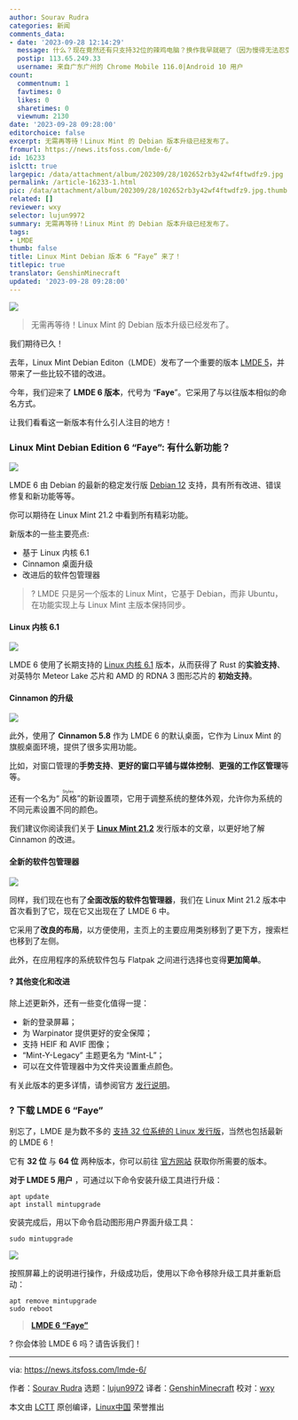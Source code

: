```yaml
---
author: Sourav Rudra
categories: 新闻
comments_data:
- date: '2023-09-28 12:14:29'
  message: 什么？现在竟然还有只支持32位的辣鸡电脑？换作我早就砸了（因为慢得无法忍受），除非是作为收藏用途的电脑。
  postip: 113.65.249.33
  username: 来自广东广州的 Chrome Mobile 116.0|Android 10 用户
count:
  commentnum: 1
  favtimes: 0
  likes: 0
  sharetimes: 0
  viewnum: 2130
date: '2023-09-28 09:28:00'
editorchoice: false
excerpt: 无需再等待！Linux Mint 的 Debian 版本升级已经发布了。
fromurl: https://news.itsfoss.com/lmde-6/
id: 16233
islctt: true
largepic: /data/attachment/album/202309/28/102652rb3y42wf4ftwdfz9.jpg
permalink: /article-16233-1.html
pic: /data/attachment/album/202309/28/102652rb3y42wf4ftwdfz9.jpg.thumb.jpg
related: []
reviewer: wxy
selector: lujun9972
summary: 无需再等待！Linux Mint 的 Debian 版本升级已经发布了。
tags:
- LMDE
thumb: false
title: Linux Mint Debian 版本 6 “Faye” 来了！
titlepic: true
translator: GenshinMinecraft
updated: '2023-09-28 09:28:00'
---
```


![](/data/attachment/album/202309/28/102652rb3y42wf4ftwdfz9.jpg)



> 
> 无需再等待！Linux Mint 的 Debian 版本升级已经发布了。
> 
> 
> 


我们期待已久！


去年，Linux Mint Debian Editon（LMDE）发布了一个重要的版本 [LMDE 5](https://news.itsfoss.com/lmde-5-release/)，并带来了一些比较不错的改进。


今年，我们迎来了 **LMDE 6 版本**，代号为 “**Faye**”。它采用了与以往版本相似的命名方式。


让我们看看这一新版本有什么引人注目的地方！


### Linux Mint Debian Edition 6 “Faye”: 有什么新功能？


![](/data/attachment/album/202309/28/102750w0d0g00jgpj9lwhv.jpg)


LMDE 6 由 Debian 的最新的稳定发行版 [Debian 12](https://news.itsfoss.com/debian-12-release/) 支持，具有所有改进、错误修复和新功能等等。


你可以期待在 Linux Mint 21.2 中看到所有精彩功能。


新版本的一些主要亮点:


* 基于 Linux 内核 6.1
* Cinnamon 桌面升级
* 改进后的软件包管理器



> 
> ? LMDE 只是另一个版本的 Linux Mint，它基于 Debian，而非 Ubuntu，在功能实现上与 Linux Mint 主版本保持同步。
> 
> 
> 


#### Linux 内核 6.1


![](/data/attachment/album/202309/28/102707qwe0lfw8juj11ftb.png)


LMDE 6 使用了长期支持的 [Linux 内核 6.1](https://news.itsfoss.com/linux-kernel-6-1-release/) 版本，从而获得了 Rust 的**实验支持**、对英特尔 Meteor Lake 芯片和 AMD 的 RDNA 3 图形芯片的 **初始支持**。


#### Cinnamon 的升级


![](/data/attachment/album/202309/28/102708uqls64dvczso66sn.png)


此外，使用了 **Cinnamon 5.8** 作为 LMDE 6 的默认桌面，它作为 Linux Mint 的旗舰桌面环境，提供了很多实用功能。


比如，对窗口管理的**手势支持**、**更好的窗口平铺与媒体控制**、**更强的工作区管理**等等。


还有一个名为“<ruby> 风格 <rt>  Styles </rt></ruby>”的新设置项，它用于调整系统的整体外观，允许你为系统的不同元素设置不同的颜色。


我们建议你阅读我们关于 **[Linux Mint 21.2](https://news.itsfoss.com/linux-mint-21-2/)** 发行版本的文章，以更好地了解 Cinnamon 的改进。


#### 全新的软件包管理器


![](/data/attachment/album/202309/28/102708ogduktfytfdrlccf.png)


同样，我们现在也有了**全面改版的软件包管理器**，我们在 Linux Mint 21.2 版本中首次看到了它，现在它又出现在了 LMDE 6 中。


它采用了**改良的布局**，以方便使用，主页上的主要应用类别移到了更下方，搜索栏也移到了左侧。


此外，在应用程序的系统软件包与 Flatpak 之间进行选择也变得**更加简单**。


#### ?️ 其他变化和改进


除上述更新外，还有一些变化值得一提：


* 新的登录屏幕；
* 为 Warpinator 提供更好的安全保障；
* 支持 HEIF 和 AVIF 图像；
* “Mint-Y-Legacy” 主题更名为 “Mint-L”；
* 可以在文件管理器中为文件夹设置重点颜色。


有关此版本的更多详情，请参阅官方 [发行说明](https://linuxmint.com/rel_faye.php)。


### ? 下载 LMDE 6 “Faye”


别忘了，LMDE 是为数不多的 [支持 32 位系统的 Linux 发行版](https://itsfoss.com/32-bit-linux-distributions/)，当然也包括最新的 LMDE 6！


它有 **32 位** 与 **64 位** 两种版本，你可以前往 [官方网站](https://linuxmint.com/download_lmde.php) 获取你所需要的版本。


**对于 LMDE 5 用户** ，可通过以下命令安装升级工具进行升级：



```
apt update
apt install mintupgrade

```

安装完成后，用以下命令启动图形用户界面升级工具：



```
sudo mintupgrade

```

![](/data/attachment/album/202309/28/102708m3sjfs5003p4jwh3.png)


按照屏幕上的说明进行操作，升级成功后，使用以下命令移除升级工具并重新启动：



```
apt remove mintupgrade
sudo reboot

```


> 
> **[LMDE 6 “Faye”](https://linuxmint.com/download_lmde.php)**
> 
> 
> 


? 你会体验 LMDE 6 吗？请告诉我们！




---


via: <https://news.itsfoss.com/lmde-6/>


作者：[Sourav Rudra](https://news.itsfoss.com/author/sourav/) 选题：[lujun9972](https://github.com/lujun9972) 译者：[GenshinMinecraft](https://github.com/GenshinMinecraft) 校对：[wxy](https://github.com/wxy)


本文由 [LCTT](https://github.com/LCTT/TranslateProject) 原创编译，[Linux中国](https://linux.cn/) 荣誉推出